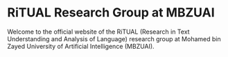 # RiTUAL Research Group at MBZUAI

Welcome to the official website of the RiTUAL (Research in Text Understanding and Analysis of Language) research group at Mohamed bin Zayed University of Artificial Intelligence (MBZUAI).

